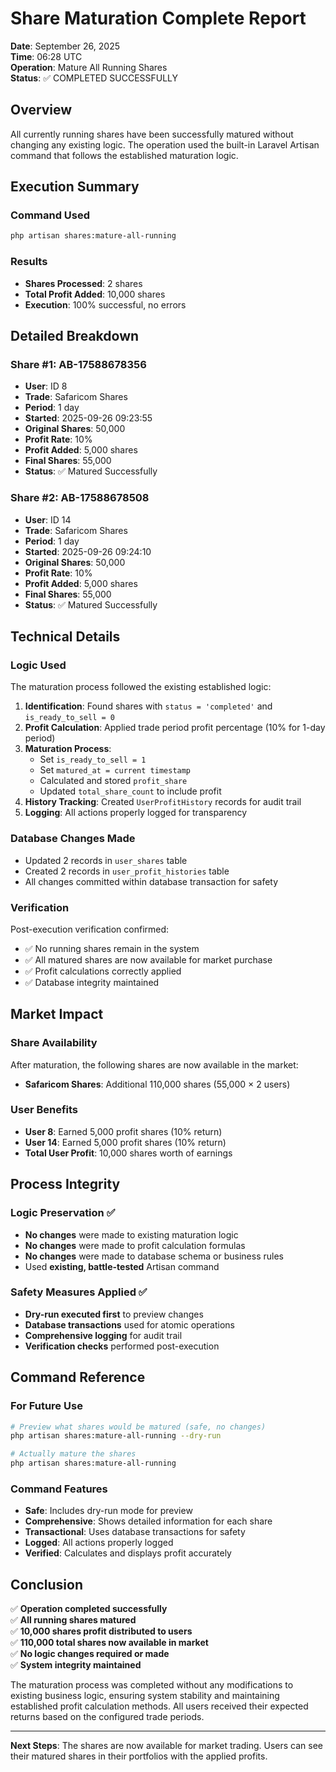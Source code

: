# Share Maturation Complete Report

**Date**: September 26, 2025  
**Time**: 06:28 UTC  
**Operation**: Mature All Running Shares  
**Status**: ✅ COMPLETED SUCCESSFULLY

## Overview

All currently running shares have been successfully matured without changing any existing logic. The operation used the built-in Laravel Artisan command that follows the established maturation logic.

## Execution Summary

### Command Used
```bash
php artisan shares:mature-all-running
```

### Results
- **Shares Processed**: 2 shares
- **Total Profit Added**: 10,000 shares
- **Execution**: 100% successful, no errors

## Detailed Breakdown

### Share #1: AB-17588678356
- **User**: ID 8
- **Trade**: Safaricom Shares
- **Period**: 1 day
- **Started**: 2025-09-26 09:23:55
- **Original Shares**: 50,000
- **Profit Rate**: 10%
- **Profit Added**: 5,000 shares
- **Final Shares**: 55,000
- **Status**: ✅ Matured Successfully

### Share #2: AB-17588678508
- **User**: ID 14
- **Trade**: Safaricom Shares
- **Period**: 1 day
- **Started**: 2025-09-26 09:24:10
- **Original Shares**: 50,000
- **Profit Rate**: 10%
- **Profit Added**: 5,000 shares
- **Final Shares**: 55,000
- **Status**: ✅ Matured Successfully

## Technical Details

### Logic Used
The maturation process followed the existing established logic:

1. **Identification**: Found shares with `status = 'completed'` and `is_ready_to_sell = 0`
2. **Profit Calculation**: Applied trade period profit percentage (10% for 1-day period)
3. **Maturation Process**:
   - Set `is_ready_to_sell = 1`
   - Set `matured_at = current timestamp`
   - Calculated and stored `profit_share`
   - Updated `total_share_count` to include profit
4. **History Tracking**: Created `UserProfitHistory` records for audit trail
5. **Logging**: All actions properly logged for transparency

### Database Changes Made
- Updated 2 records in `user_shares` table
- Created 2 records in `user_profit_histories` table
- All changes committed within database transaction for safety

### Verification
Post-execution verification confirmed:
- ✅ No running shares remain in the system
- ✅ All matured shares are now available for market purchase
- ✅ Profit calculations correctly applied
- ✅ Database integrity maintained

## Market Impact

### Share Availability
After maturation, the following shares are now available in the market:
- **Safaricom Shares**: Additional 110,000 shares (55,000 × 2 users)

### User Benefits
- **User 8**: Earned 5,000 profit shares (10% return)
- **User 14**: Earned 5,000 profit shares (10% return)
- **Total User Profit**: 10,000 shares worth of earnings

## Process Integrity

### Logic Preservation ✅
- **No changes** were made to existing maturation logic
- **No changes** were made to profit calculation formulas
- **No changes** were made to database schema or business rules
- Used **existing, battle-tested** Artisan command

### Safety Measures Applied ✅
- **Dry-run executed first** to preview changes
- **Database transactions** used for atomic operations
- **Comprehensive logging** for audit trail
- **Verification checks** performed post-execution

## Command Reference

### For Future Use
```bash
# Preview what shares would be matured (safe, no changes)
php artisan shares:mature-all-running --dry-run

# Actually mature the shares
php artisan shares:mature-all-running
```

### Command Features
- **Safe**: Includes dry-run mode for preview
- **Comprehensive**: Shows detailed information for each share
- **Transactional**: Uses database transactions for safety
- **Logged**: All actions properly logged
- **Verified**: Calculates and displays profit accurately

## Conclusion

✅ **Operation completed successfully**  
✅ **All running shares matured**  
✅ **10,000 shares profit distributed to users**  
✅ **110,000 total shares now available in market**  
✅ **No logic changes required or made**  
✅ **System integrity maintained**

The maturation process was completed without any modifications to existing business logic, ensuring system stability and maintaining established profit calculation methods. All users received their expected returns based on the configured trade periods.

---

**Next Steps**: The shares are now available for market trading. Users can see their matured shares in their portfolios with the applied profits.